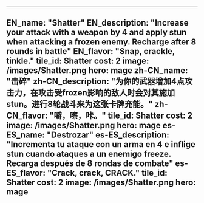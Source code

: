 ---

EN_name: "Shatter"
EN_description: "Increase your attack with a weapon by 4 and apply stun when attacking a frozen enemy. Recharge after 8 rounds in battle"
EN_flavor: "Snap, crackle, tinkle."
tile_id: Shatter
cost: 2
image: /images/Shatter.png
hero: mage
zh-CN_name: "击碎"
zh-CN_description: "为你的武器增加4点攻击力，在攻击受frozen影响的敌人时会对其施加stun。进行8轮战斗来为这张卡牌充能。"
zh-CN_flavor: "噼，嚓，咔。"
tile_id: Shatter
cost: 2
image: /images/Shatter.png
hero: mage
es-ES_name: "Destrozar"
es-ES_description: "Incrementa tu ataque con un arma en 4 e inflige stun cuando ataques a un enemigo freeze. Recarga después de 8 rondas de combate"
es-ES_flavor: "Crack, crack, CRACK."
tile_id: Shatter
cost: 2
image: /images/Shatter.png
hero: mage
---